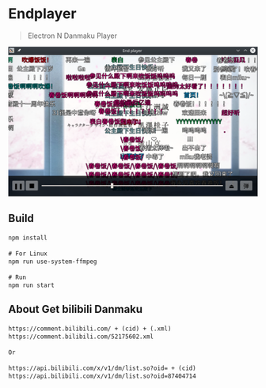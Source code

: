 Endplayer
=====

> Electron N Danmaku Player

![Endplayer](screenshot/endplayer.png)


## Build
```
npm install

# For Linux
npm run use-system-ffmpeg

# Run
npm run start
```

## About Get bilibili Danmaku

```
https://comment.bilibili.com/ + (cid) + (.xml)
https://comment.bilibili.com/52175602.xml

Or

https://api.bilibili.com/x/v1/dm/list.so?oid= + (cid)
https://api.bilibili.com/x/v1/dm/list.so?oid=87404714

```
